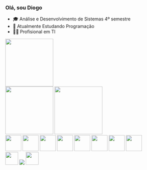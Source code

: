 ### Olá, sou Diogo

- 🎓 Análise e Desenvolvimento de Sistemas 4º semestre
- 🌱 Atualmente Estudando Programação
- 👨‍💻 Profisional em TI
  
<div>
<img height="150em" src="https://github-readme-stats.vercel.app/api?username=Diogo-Peres-Pereira&show_icons=true&theme=midnight-purple">
</div>
<div>
<img height="150em" src="https://github-readme-stats.vercel.app/api/top-langs/?username=Diogo-Peres-Pereira&langs_count=8&theme=midnight-purple">
<img height="150em" src="https://media.giphy.com/media/bGgsc5mWoryfgKBx1u/giphy.gif">
</div>
<div>
    <img aling="center" height="50em" src="https://cdn.jsdelivr.net/gh/devicons/devicon/icons/html5/html5-original.svg" />
    <img aling="center" height="50em" src="https://cdn.jsdelivr.net/gh/devicons/devicon/icons/css3/css3-original.svg" />
    <img aling="center" height="50em" src="https://cdn.jsdelivr.net/gh/devicons/devicon/icons/javascript/javascript-original.svg" />
    <img aling="center" height="50em" src="https://cdn.jsdelivr.net/gh/devicons/devicon/icons/java/java-original.svg" />
    <img aling="center" height="50em" src="https://cdn.jsdelivr.net/gh/devicons/devicon/icons/angularjs/angularjs-original.svg" />
    <img aling="center" height="50em" src="https://cdn.jsdelivr.net/gh/devicons/devicon/icons/react/react-original.svg" />
    <img aling="center" height="50em" src="https://cdn.jsdelivr.net/gh/devicons/devicon/icons/php/php-original.svg" />
    <img aling="center" height="50em" src="https://cdn.jsdelivr.net/gh/devicons/devicon/icons/python/python-original.svg" />
</div>
<div>
  <img aling="center" height="40em"src="https://img.shields.io/badge/Steam-000000?style=for-the-badge&logo=steam&logoColor=white" />
  <img aling="center" heigth="40em" src="https://img.shields.io/badge/Twitch-9146FF?style=for-the-badge&logo=twitch&logoColor=white"/>
  <img aling="center" height="40em" src="https://img.shields.io/badge/LinkedIn-0077B5?style=for-the-badge&logo=linkedin&logoColor=white"/>
</div>
